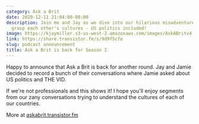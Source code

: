 ```yaml
---
category: Ask a Brit
date: 2020-12-11 21:04:00-08:00
description: Join me and Jay as we dive into our hilarious misadventures trying to
  grasp each other's cultures - US politics included!
image: https://kjaymiller.s3-us-west-2.amazonaws.com/images/AskABritv4.png
link: https://share.transistor.fm/s/9d9f5cfe
slug: podcast announcement
title: Ask a Brit is back for Season 2
---
```


Happy to announce that Ask a Brit is back for another round. Jay and Jamie decided to record a bunch of their conversations where Jamie asked about US politics and THE VID.

If we're not professionals and this shows it! I hope you'll enjoy segments from our zany conversations trying to understand the cultures of each of our countries.

More at [askabrit.transistor.fm](https://askabrit.transistor.fm)

